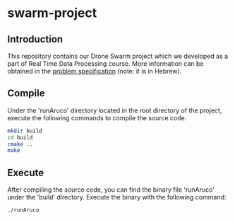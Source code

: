 # swarm-project

## Introduction

This repository contains our Drone Swarm project which we developed as a part of Real Time Data Processing course. More information can be obtained in the [problem specification](ProblemSpecification.pdf) (note: it is in Hebrew).

## Compile

Under the 'runAruco' directory located in the root directory of the project, execute the following commands to compile the source code.

```zsh
mkdir build
cd build
cmake ..
make
```

## Execute

After compiling the source code, you can find the binary file 'runAruco' under the 'build' directory.
Execute the binary with the following command:

```zsh
./runAruco
```
